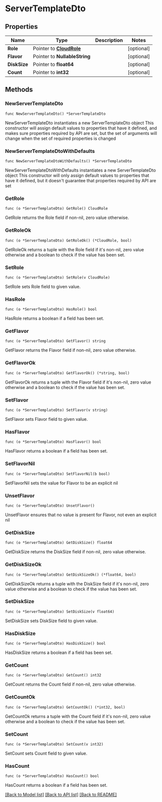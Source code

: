 # ServerTemplateDto

## Properties

Name | Type | Description | Notes
------------ | ------------- | ------------- | -------------
**Role** | Pointer to [**CloudRole**](CloudRole.md) |  | [optional] 
**Flavor** | Pointer to **NullableString** |  | [optional] 
**DiskSize** | Pointer to **float64** |  | [optional] 
**Count** | Pointer to **int32** |  | [optional] 

## Methods

### NewServerTemplateDto

`func NewServerTemplateDto() *ServerTemplateDto`

NewServerTemplateDto instantiates a new ServerTemplateDto object
This constructor will assign default values to properties that have it defined,
and makes sure properties required by API are set, but the set of arguments
will change when the set of required properties is changed

### NewServerTemplateDtoWithDefaults

`func NewServerTemplateDtoWithDefaults() *ServerTemplateDto`

NewServerTemplateDtoWithDefaults instantiates a new ServerTemplateDto object
This constructor will only assign default values to properties that have it defined,
but it doesn't guarantee that properties required by API are set

### GetRole

`func (o *ServerTemplateDto) GetRole() CloudRole`

GetRole returns the Role field if non-nil, zero value otherwise.

### GetRoleOk

`func (o *ServerTemplateDto) GetRoleOk() (*CloudRole, bool)`

GetRoleOk returns a tuple with the Role field if it's non-nil, zero value otherwise
and a boolean to check if the value has been set.

### SetRole

`func (o *ServerTemplateDto) SetRole(v CloudRole)`

SetRole sets Role field to given value.

### HasRole

`func (o *ServerTemplateDto) HasRole() bool`

HasRole returns a boolean if a field has been set.

### GetFlavor

`func (o *ServerTemplateDto) GetFlavor() string`

GetFlavor returns the Flavor field if non-nil, zero value otherwise.

### GetFlavorOk

`func (o *ServerTemplateDto) GetFlavorOk() (*string, bool)`

GetFlavorOk returns a tuple with the Flavor field if it's non-nil, zero value otherwise
and a boolean to check if the value has been set.

### SetFlavor

`func (o *ServerTemplateDto) SetFlavor(v string)`

SetFlavor sets Flavor field to given value.

### HasFlavor

`func (o *ServerTemplateDto) HasFlavor() bool`

HasFlavor returns a boolean if a field has been set.

### SetFlavorNil

`func (o *ServerTemplateDto) SetFlavorNil(b bool)`

 SetFlavorNil sets the value for Flavor to be an explicit nil

### UnsetFlavor
`func (o *ServerTemplateDto) UnsetFlavor()`

UnsetFlavor ensures that no value is present for Flavor, not even an explicit nil
### GetDiskSize

`func (o *ServerTemplateDto) GetDiskSize() float64`

GetDiskSize returns the DiskSize field if non-nil, zero value otherwise.

### GetDiskSizeOk

`func (o *ServerTemplateDto) GetDiskSizeOk() (*float64, bool)`

GetDiskSizeOk returns a tuple with the DiskSize field if it's non-nil, zero value otherwise
and a boolean to check if the value has been set.

### SetDiskSize

`func (o *ServerTemplateDto) SetDiskSize(v float64)`

SetDiskSize sets DiskSize field to given value.

### HasDiskSize

`func (o *ServerTemplateDto) HasDiskSize() bool`

HasDiskSize returns a boolean if a field has been set.

### GetCount

`func (o *ServerTemplateDto) GetCount() int32`

GetCount returns the Count field if non-nil, zero value otherwise.

### GetCountOk

`func (o *ServerTemplateDto) GetCountOk() (*int32, bool)`

GetCountOk returns a tuple with the Count field if it's non-nil, zero value otherwise
and a boolean to check if the value has been set.

### SetCount

`func (o *ServerTemplateDto) SetCount(v int32)`

SetCount sets Count field to given value.

### HasCount

`func (o *ServerTemplateDto) HasCount() bool`

HasCount returns a boolean if a field has been set.


[[Back to Model list]](../README.md#documentation-for-models) [[Back to API list]](../README.md#documentation-for-api-endpoints) [[Back to README]](../README.md)


